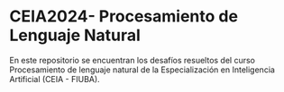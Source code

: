 # CEIA2024- Procesamiento de Lenguaje Natural

En este repositorio se encuentran los desafíos resueltos del curso Procesamiento de lenguaje natural de la Especialización en Inteligencia Artificial (CEIA - FIUBA).
